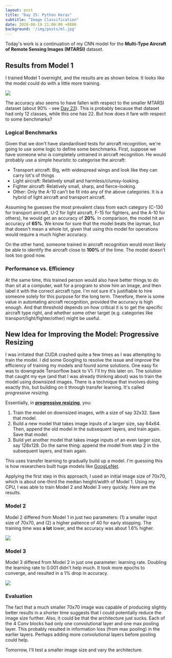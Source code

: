 ```yaml
---
layout: post
title: "Day 25: Python Keras"
subtitle: "Image Classification"
date: 2020-08-19 21:00:00 +0800
background: '/img/posts/ml.jpg'
---
```


Today's work is a continuation of my CNN model for the **Multi-Type Aircraft of Remote Sensing Images (MTARSI)** dataset.

## Results from Model 1
I trained Model 1 overnight, and the results are as shown below. It looks like the model could do with a little more training.

<img src="/365DaysOfDS/img/posts/day025-01.png" style='margin-left: auto; margin-right: auto; display: block;'>

The accuracy also seems to have fallen with respect to the smaller MTARSI dataset (about 90% - see [Day 23](https://chrischow.github.io/365DaysOfDS/2020/08/17/day023.html)). This is probably because that dataset had only 12 classes, while this one has 22. But how does it fare with respect to some benchmarks?

### Logical Benchmarks
Given that we don't have standardised tests for aircraft recognition, we're going to use some logic to define some benchmarks. First, suppose we have someone who is completely untrained in aircraft recognition. He would probably use a simple heuristic to categorise the aircraft:

* Transport aircraft: Big, with widespread wings and look like they can carry lot's of things
* Light aircraft: Relatively small and harmless/clumsy-looking.
* Fighter aircraft: Relatively small, sharp, and fierce-looking.
* Other: Only the A-10 can't be fit into any of the above categories. It is a hybrid of light aircraft and transport aircraft.

Assuming he guesses the most prevalent class from each category (C-130 for transport aircraft, U-2 for light aircraft, F-15 for fighters, and the A-10 for others), he would get an accuracy of **20%**. In comparison, the model hit an accuracy of **65%**. We know for sure that the model beats the layman, but that doesn't mean a whole lot, given that using this model for operations would require a much higher accuracy.

On the other hand, someone trained in aircraft recognition would most likely be able to identify the aircraft close to **100%** of the time. The model doesn't look too good now.

### Performance vs. Efficiency
At the same time, this trained person would also have better things to do than sit at a computer, wait for a program to show him an image, and then label it with the correct aircraft type. I'm not sure it's justifiable to hire someone solely for this purpose for the long term. Therefore, there is some value in automating aircraft recognition, provided the accuracy is high enough. And that threshold depends on how critical it is to get the specific aircraft type right, and whether some other target (e.g. categories like transport/light/fighter/other) might be useful. 

## New Idea for Improving the Model: Progressive Resizing
I was irritated that CUDA crashed quite a few times as I was attempting to train the model. I did some Googling to resolve the issue and improve the efficiency of training my models and found some solutions. One easy fix was to downgrade Tensorflow back to V1. I'll try this later on. The solution that caught my eye (and that I was already thinking about) was to train the model using downsized images. There is a technique that involves doing exactly this, but building on it through transfer learning. It's called *progressive resizing*.

Essentially, in **[progressive resizing](https://towardsdatascience.com/boost-your-cnn-image-classifier-performance-with-progressive-resizing-in-keras-a7d96da06e20?gi=1361ee4339d9)**, you:

1. Train the model on downsized images, with a size of say 32x32. Save that model.
2. Build a new model that takes image inputs of a larger size, say 64x64. Then, append the old model in the subsequent layers, and train again. Save that model.
3. Build yet another model that takes image inputs of an even larger size, say 128x128. Do the same thing: append the model from step 2 in the subsequent layers, and train again.

This uses transfer learning to gradually build up a model. I'm guessing this is how researchers built huge models like [GoogLeNet](https://miro.medium.com/max/5176/1*ZFPOSAted10TPd3hBQU8iQ.png).

Applying the first step in this approach, I used an initial image size of 70x70, which is about one-third the median height/width of Model 1. Using my CPU, I was able to train Model 2 and Model 3 very quickly. Here are the results.

### Model 2
Model 2 differed from Model 1 in just two parameters: (1) a smaller input size of 70x70, and (2) a higher patience of 40 for early stopping. The training time was **a lot** lower, and the accuracy was about 1.6% higher.

<img src="/365DaysOfDS/img/posts/day025-02.png" style='margin-left: auto; margin-right: auto; display: block;'>

### Model 3
Model 3 differed from Model 2 in just one parameter: learning rate. Doubling the learning rate to 0.001 didn't help much. It took more epochs to converge, and resulted in a 1% drop in accuracy.

<img src="/365DaysOfDS/img/posts/day025-03.png" style='margin-left: auto; margin-right: auto; display: block;'>

### Evaluation
The fact that a much smaller 70x70 image was capable of producing slightly better results in a shorter time suggests that I could potentially reduce the image size further. Also, it could be that the architecture just sucks. Each of the 4 Conv blocks had only one convolutional layer and one max pooling layer. This probably resulted in information loss (from max pooling) in the earlier layers. Perhaps adding more convolutional layers before pooling could help.

Tomorrow, I'll test a smaller image size and vary the architecture.